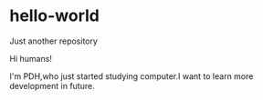# hello-world
Just another repository

Hi humans!

I'm PDH,who just started studying computer.I want to learn more development in future.
